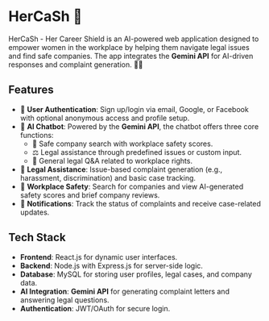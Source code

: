 # HerCaSh 💜  
HerCaSh - Her Career Shield is an AI-powered web application designed to empower women in the workplace by helping them navigate legal issues and find safe companies. The app integrates the **Gemini API** for AI-driven responses and complaint generation. 💼✨

## Features  
- 🔐 **User Authentication**: Sign up/login via email, Google, or Facebook with optional anonymous access and profile setup.  
- 🏢 **AI Chatbot**: Powered by the **Gemini API**, the chatbot offers three core functions:  
  - 🏢 Safe company search with workplace safety scores.  
  - ⚖️ Legal assistance through predefined issues or custom input.  
  - 💬 General legal Q&A related to workplace rights.  
- 📝 **Legal Assistance**: Issue-based complaint generation (e.g., harassment, discrimination) and basic case tracking.  
- 🏢 **Workplace Safety**: Search for companies and view AI-generated safety scores and brief company reviews.  
- 🔔 **Notifications**: Track the status of complaints and receive case-related updates.

## Tech Stack  
- **Frontend**: React.js for dynamic user interfaces.  
- **Backend**: Node.js with Express.js for server-side logic.  
- **Database**: MySQL for storing user profiles, legal cases, and company data.  
- **AI Integration**: **Gemini API** for generating complaint letters and answering legal questions.  
- **Authentication**: JWT/OAuth for secure login.  

